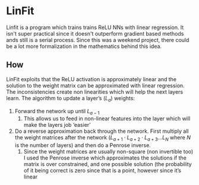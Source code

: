 # LinFit

Linfit is a program which trains trains ReLU NNs with linear regression. It isn't super practical since it doesn't outperform gradient based methods ands still is a serial process. Since this was a weekend project, there could be a lot more formalization in the mathematics behind this idea.

## How
LinFit exploits that the ReLU activation is approximately linear and the solution to the weight matrix can be approximated with linear regression. The inconsistencies create non linearities which will help the next layers learn.
The algorithm to update a layer’s ($L_a$) weights: 

1. Forward the network up until $L_{a-1}$
   1. This allows us to feed in non-linear features into the layer which will make the layers job ‘easier’
2. Do a reverse approximation back through the network. First multiply all the weight matrices after the network ($L_{a+1} \cdot L_{a+2} \cdot L_{a+3} \ldots L_{N}$ where $N$ is the number of layers) and then do a Penrose inverse.
   1. Since the weight matrices are usually non-square (non invertible too) I used the Penrose inverse which approximates the solutions if the matrix is over constrained, and one possible solution (the probability of it being correct is zero since that is a point, however since it’s linear 


